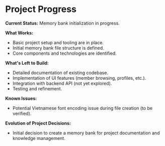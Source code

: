 # Project Progress

**Current Status:** Memory bank initialization in progress.

**What Works:**

- Basic project setup and tooling are in place.
- Initial memory bank file structure is defined.
- Core components and technologies are identified.

**What's Left to Build:**

- Detailed documentation of existing codebase.
- Implementation of UI features (member browsing, profiles, etc.).
- Integration with backend API (not yet explored).
- Testing and refinement.

**Known Issues:**

- Potential Vietnamese font encoding issue during file creation (to be verified).

**Evolution of Project Decisions:**

- Initial decision to create a memory bank for project documentation and knowledge management.
